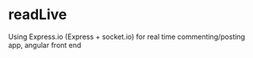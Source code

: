 readLive
========

Using Express.io (Express + socket.io) for real time commenting/posting app, angular front end
